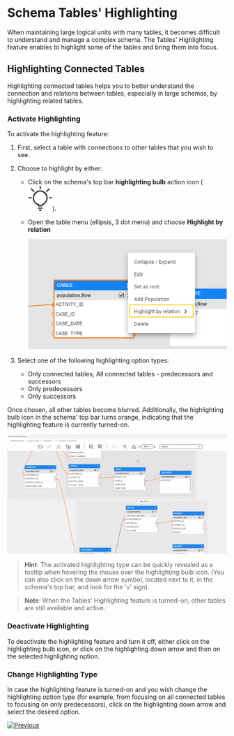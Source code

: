 <web>

# Schema Tables' Highlighting

When maintaining large logical units with many tables, it becomes difficult to understand and manage a complex schema. The Tables' Highlighting feature enables to highlight some of the tables and bring them into focus.



## Highlighting Connected Tables 

Highlighting connected tables helps you to better understand the connection and relations between tables, especially in large schemas, by highlighting related tables.



### Activate Highlighting

To activate the highlighting feature: 

1. First, select a table with connections to other tables that you wish to see. 

2. Choose to highlight by either:

   - Click on the schema's top bar **highlighting bulb** action icon ( ![](images/web/light-off.svg)). 

   - Open the table menu (ellipsis, 3 dot menu) and choose **Highlight by relation**

     ![](images/web/20_highlight_menu.png)

3. Select one of the following highlighting option types:

   - Only connected tables, All connected tables - predecessors and successors
   - Only predecessors
   - Only successors



Once chosen, all other tables become blurred. Additionally, the highlighting bulb icon in the schema' top bar turns orange, indicating that the highlighting feature is currently turned-on.



![](images/web/20_highlight_connected.gif)



> **Hint**: The activated highlighting type can be quickly revealed as a tooltip when hovering the mouse over the highlighting bulb icon. (You can also click on the down arrow symbol, located next to it, in the schema's top bar, and look for the 'v' sign). 

> **Note**: When the Tables' Highlighting feature is turned-on, other tables are still available and active.



### Deactivate Highlighting

To deactivate the highlighting feature and turn it off, either click on the highlighting bulb icon, or click on the highlighting down arrow and then on the selected highlighting option.

### Change Highlighting Type

In case the highlighting feature is turned-on and you wish change the highlighting option type (for example, from focusing on all connected tables to focusing on only predecessors), click on the highlighting down arrow and select the desired option.



[![Previous](/articles/images/Previous.png)](/articles/03_logical_units/17_LU_schema_change_root_table.md)



</web>

